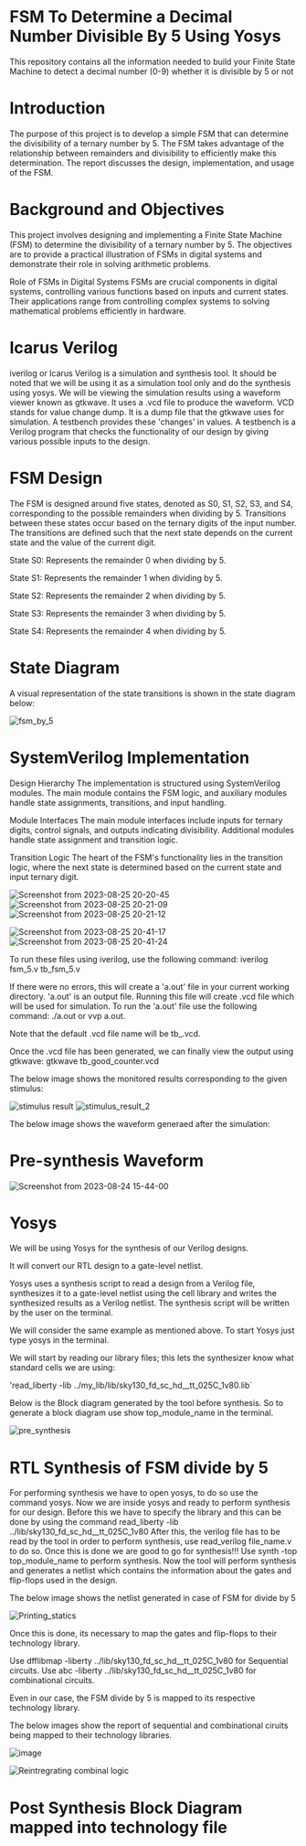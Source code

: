 # FSM To Determine a Decimal Number Divisible By 5 Using Yosys
This repository contains all the information needed to build your  Finite State Machine to detect a decimal number (0-9) whether it is divisible by 5 or not





# Introduction

The purpose of this project is to develop a simple FSM that can determine the divisibility of a ternary number by 5.
The FSM takes advantage of the relationship between remainders and divisibility to efficiently make this determination. 
The report discusses the design, implementation, and usage of the FSM.




# Background and Objectives

This project involves designing and implementing a Finite State Machine (FSM) to determine the divisibility of a ternary number by 5. The objectives are to provide a practical illustration of FSMs in digital systems and demonstrate their role in solving arithmetic problems.

Role of FSMs in Digital Systems
FSMs are crucial components in digital systems, controlling various functions based on inputs and current states. Their applications range from controlling complex systems to solving mathematical problems efficiently in hardware.

# Icarus Verilog
iverilog or Icarus Verilog is a simulation and synthesis tool. It should be noted that we will be using it as a simulation tool only and do the synthesis using yosys. We will be viewing the simulation results using a waveform viewer known as gtkwave. It uses a .vcd file to produce the waveform. VCD stands for value change dump. It is a dump file that the gtkwave uses for simulation.
A testbench provides these 'changes' in values. A testbench is a Verilog program that checks the functionality of our design by giving various possible inputs to the design.




# FSM Design

The FSM is designed around five states, denoted as S0, S1, S2, S3, and S4, corresponding to the possible remainders when dividing by 5.  Transitions between these states occur based on the ternary digits of the input number. The transitions are defined such that the next state depends on the current state and the value of the current digit.

State S0: Represents the remainder 0 when dividing by 5.

State S1: Represents the remainder 1 when dividing by 5.

State S2: Represents the remainder 2 when dividing by 5.

State S3: Represents the remainder 3 when dividing by 5.

State S4: Represents the remainder 4 when dividing by 5.

# State Diagram

A visual representation of the state transitions is shown in the state diagram below:

![fsm_by_5](https://github.com/aakashbari/FSM-to-determine-a-decimal-number-divisible-by-5/assets/143193204/2bbfb76c-c10b-4af6-aa9d-0a00afc88c03)




 # SystemVerilog Implementation
 
Design Hierarchy
The implementation is structured using SystemVerilog modules. The main module contains the FSM logic, and auxiliary modules handle state assignments, transitions, and input handling.

Module Interfaces
The main module interfaces include inputs for ternary digits, control signals, and outputs indicating divisibility. Additional modules handle state assignment and transition logic.

Transition Logic
The heart of the FSM's functionality lies in the transition logic, where the next state is determined based on the current state and input ternary digit.




![Screenshot from 2023-08-25 20-20-45](https://github.com/aakashbari/FSM-to-determine-a-decimal-number-divisible-by-5/assets/143193204/485fd25a-2c2d-41b1-9bb4-b2ac632cc2fe)
![Screenshot from 2023-08-25 20-21-09](https://github.com/aakashbari/FSM-to-determine-a-decimal-number-divisible-by-5/assets/143193204/6c6e0063-6380-405b-b14c-6c8002a120fb)
![Screenshot from 2023-08-25 20-21-12](https://github.com/aakashbari/FSM-to-determine-a-decimal-number-divisible-by-5/assets/143193204/03da25e4-f03f-45c2-906b-66b617b5d67b)

![Screenshot from 2023-08-25 20-41-17](https://github.com/aakashbari/FSM-to-determine-a-decimal-number-divisible-by-5/assets/143193204/50944f73-db21-48a7-a120-9e0bb1be20de)
![Screenshot from 2023-08-25 20-41-24](https://github.com/aakashbari/FSM-to-determine-a-decimal-number-divisible-by-5/assets/143193204/1e7c9ae5-104e-4f10-b059-c24bda36660a)





To run these files using iverilog, use the following command: 
iverilog fsm_5.v tb_fsm_5.v

If there were no errors, this will create a 'a.out' file in your current working directory.  'a.out' is an output file.
Running this file will create .vcd file which will be used for simulation. 
To run the 'a.out' file use the following command: ./a.out or vvp a.out.

Note that the default .vcd file name will be tb_.vcd.

Once the .vcd file has been generated, we can finally view the output using gtkwave: gtkwave 
tb_good_counter.vcd

The below image shows the monitored results corresponding to the given stimulus:

![stimulus result](https://github.com/aakashbari/FSM-to-determine-a-decimal-number-divisible-by-5/assets/143193204/9c35ee94-6b53-432b-999b-89b280440c48)
![stimulus_result_2](https://github.com/aakashbari/FSM-to-determine-a-decimal-number-divisible-by-5/assets/143193204/3d8b5270-aaf4-479a-b9e6-4fd01c86d688)

The below image shows the waveform generaed after the simulation:

# Pre-synthesis Waveform

![Screenshot from 2023-08-24 15-44-00](https://github.com/aakashbari/FSM-to-determine-a-decimal-number-divisible-by-5/assets/143193204/458c1930-247f-49de-abfe-973315297515)



# Yosys

We will be using Yosys for the synthesis of our Verilog designs.

It will convert our RTL design to a gate-level netlist.

Yosys uses a synthesis script to read a design from a Verilog file, synthesizes it to a gate-level netlist using the cell library 
and writes the synthesized results as a Verilog netlist. The synthesis script will be written by the user on the terminal.

We will consider the same example as mentioned above.
To start Yosys just type yosys in the terminal.

We will start by reading our library files; this lets the synthesizer know what standard cells we are using:

'read_liberty -lib ../my_lib/lib/sky130_fd_sc_hd__tt_025C_1v80.lib`

Below is the Block diagram generated by the tool before synthesis. 
So to generate a block diagram use show top_module_name in the terminal.

![pre_synthesis](https://github.com/aakashbari/FSM-to-determine-a-decimal-number-divisible-by-5/assets/143193204/4043837a-4d57-432e-969d-a55cb4beea9a)


# RTL Synthesis of FSM divide by 5
For performing synthesis we have to open yosys, to do so use the command yosys. Now we are inside yosys and ready to perform synthesis for our design. Before this we have to specify the library and this can be done by using the command read_liberty -lib ../lib/sky130_fd_sc_hd__tt_025C_1v80 After this, the verilog file has to be read by the tool in order to perform synthesis, use read_verilog file_name.v to do so. Once this is done we are good to go for synthesis!!! Use synth -top top_module_name to perform synthesis. Now the tool will perform synthesis and generates a netlist which contains the information about the gates and flip-flops used in the design. 

The below image shows the netlist generated in case of FSM for divide by 5

![Printing_statics](https://github.com/aakashbari/FSM-to-determine-a-decimal-number-divisible-by-5/assets/143193204/3d6f850a-8b00-4400-aa14-b48c117ac5c5)

Once this is done, its necessary to map the gates and flip-flops to their technology library.

Use dfflibmap -liberty ../lib/sky130_fd_sc_hd__tt_025C_1v80 for Sequential circuits.
Use abc -liberty ../lib/sky130_fd_sc_hd__tt_025C_1v80 for combinational circuits.

Even in our case, the FSM  divide by 5 is mapped to its respective technology library. 

The below images show the report of sequential and combinational ciruits being mapped to their technology libraries.

![image](https://github.com/aakashbari/FSM-to-determine-a-decimal-number-divisible-by-5/assets/143193204/41a3d2b4-3ba5-4576-8958-81aff4049f2a)

![Reintregrating combinal logic](https://github.com/aakashbari/FSM-to-determine-a-decimal-number-divisible-by-5/assets/143193204/19175472-8371-4d9f-8bab-d938e3a1651a)

# Post Synthesis Block Diagram mapped into technology file
